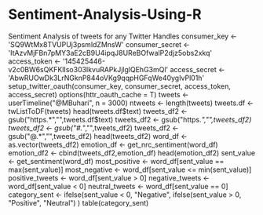# Sentiment-Analysis-Using-R
Sentiment Analysis of tweets for any Twitter Handles
consumer_key <- 'SQ9WtMx8TVUPUj3psmldZMnsW'
consumer_secret <- 'ItAzvMjFBn7pMY3aE2cB9U4ipqJ8UReBOfwalP2djz5obs2xkq'
access_token <- '145425446-v2c0BW6sQKFKlIso303IkvuRAPkJjlglQEhG3mQl'
access_secret <- 'AbwRUOwDk3LrNGknP844oVKg9qqpHGFqWe40ygIvPl01h'
setup_twitter_oauth(consumer_key, consumer_secret, access_token, access_secret)
options(httr_oauth_cache = T)
tweets <- userTimeline("@MBuhari", n = 3000)
ntweets <- length(tweets)
tweets.df <- twListToDF(tweets)
head(tweets.df$text)
tweets_df2 <- gsub("https.*","",tweets.df$text)
tweets_df2 <- gsub("https.*","",tweets_df2)
tweets_df2 <- gsub("#.*","",tweets_df2)
tweets_df2 <- gsub("@.*","",tweets_df2)
head(tweets_df2)
word_df <- as.vector(tweets_df2)
emotion_df <- get_nrc_sentiment(word_df)
emotion_df2 <- cbind(tweets_df2,emotion_df)
head(emotion_df2)
sent_value <- get_sentiment(word_df)
most_positive <- word_df[sent_value == max(sent_value)]
most_negative <- word_df[sent_value <= min(sent_value)]
positive_tweets <- word_df[sent_value > 0]
negative_tweets <- word_df[sent_value < 0]
neutral_tweets <- word_df[sent_value == 0]
category_sent <- ifelse(sent_value < 0, "Negative", ifelse(sent_value > 0, "Positive", "Neutral") )
table(category_sent)
